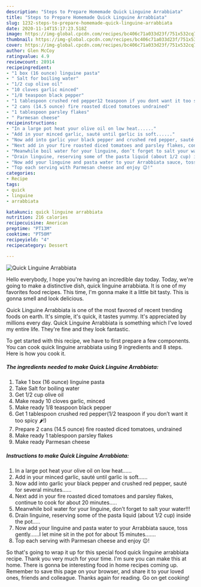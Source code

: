 ```yaml
---
description: "Steps to Prepare Homemade Quick Linguine Arrabbiata"
title: "Steps to Prepare Homemade Quick Linguine Arrabbiata"
slug: 1232-steps-to-prepare-homemade-quick-linguine-arrabbiata
date: 2020-11-14T15:17:23.518Z
image: https://img-global.cpcdn.com/recipes/bc406c71a033d23f/751x532cq70/quick-linguine-arrabbiata-recipe-main-photo.jpg
thumbnail: https://img-global.cpcdn.com/recipes/bc406c71a033d23f/751x532cq70/quick-linguine-arrabbiata-recipe-main-photo.jpg
cover: https://img-global.cpcdn.com/recipes/bc406c71a033d23f/751x532cq70/quick-linguine-arrabbiata-recipe-main-photo.jpg
author: Glen McCoy
ratingvalue: 4.9
reviewcount: 28914
recipeingredient:
- "1 box (16 ounce) linguine pasta"
- " Salt for boiling water"
- "1/2 cup olive oil"
- "10 cloves garlic minced"
- "1/8 teaspoon black pepper"
- "1 tablespoon crushed red pepper12 teaspoon if you dont want it too spicy "
- "2 cans (14.5 ounce) fire roasted diced tomatoes undrained"
- "1 tablespoon parsley flakes"
- " Parmesan cheese"
recipeinstructions:
- "In a large pot heat your olive oil on low heat......"
- "Add in your minced garlic, sauté until garlic is soft......"
- "Now add into garlic your black pepper and crushed red pepper, sauté for several minutes......"
- "Next add in your fire roasted diced tomatoes and parsley flakes, continue to cook for about 20 minutes....."
- "Meanwhile boil water for your linguine, don’t forget to salt your water!!!"
- "Drain linguine, reserving some of the pasta liquid (about 1/2 cup) inside the pot....."
- "Now add your linguine and pasta water to your Arrabbiata sauce, toss gently......I let mine sit in the pot for about 15 minutes......."
- "Top each serving with Parmesan cheese and enjoy 😉!"
categories:
- Recipe
tags:
- quick
- linguine
- arrabbiata

katakunci: quick linguine arrabbiata 
nutrition: 216 calories
recipecuisine: American
preptime: "PT13M"
cooktime: "PT50M"
recipeyield: "4"
recipecategory: Dessert

---
```



![Quick Linguine Arrabbiata](https://img-global.cpcdn.com/recipes/bc406c71a033d23f/751x532cq70/quick-linguine-arrabbiata-recipe-main-photo.jpg)

Hello everybody, I hope you're having an incredible day today. Today, we're going to make a distinctive dish, quick linguine arrabbiata. It is one of my favorites food recipes. This time, I'm gonna make it a little bit tasty. This is gonna smell and look delicious.

Quick Linguine Arrabbiata is one of the most favored of recent trending foods on earth. It's simple, it's quick, it tastes yummy. It's appreciated by millions every day. Quick Linguine Arrabbiata is something which I've loved my entire life. They're fine and they look fantastic.




To get started with this recipe, we have to first prepare a few components. You can cook quick linguine arrabbiata using 9 ingredients and 8 steps. Here is how you cook it.

<!--inarticleads1-->

##### The ingredients needed to make Quick Linguine Arrabbiata:

1. Take 1 box (16 ounce) linguine pasta
1. Take  Salt for boiling water
1. Get 1/2 cup olive oil
1. Make ready 10 cloves garlic, minced
1. Make ready 1/8 teaspoon black pepper
1. Get 1 tablespoon crushed red pepper(1/2 teaspoon if you don’t want it too spicy 🌶!)
1. Prepare 2 cans (14.5 ounce) fire roasted diced tomatoes, undrained
1. Make ready 1 tablespoon parsley flakes
1. Make ready  Parmesan cheese




<!--inarticleads2-->

##### Instructions to make Quick Linguine Arrabbiata:

1. In a large pot heat your olive oil on low heat......
1. Add in your minced garlic, sauté until garlic is soft......
1. Now add into garlic your black pepper and crushed red pepper, sauté for several minutes......
1. Next add in your fire roasted diced tomatoes and parsley flakes, continue to cook for about 20 minutes.....
1. Meanwhile boil water for your linguine, don’t forget to salt your water!!!
1. Drain linguine, reserving some of the pasta liquid (about 1/2 cup) inside the pot.....
1. Now add your linguine and pasta water to your Arrabbiata sauce, toss gently......I let mine sit in the pot for about 15 minutes.......
1. Top each serving with Parmesan cheese and enjoy 😉!




So that's going to wrap it up for this special food quick linguine arrabbiata recipe. Thank you very much for your time. I'm sure you can make this at home. There is gonna be interesting food in home recipes coming up. Remember to save this page on your browser, and share it to your loved ones, friends and colleague. Thanks again for reading. Go on get cooking!
